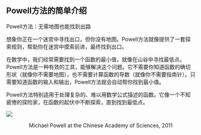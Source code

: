 ## Powell方法的简单介绍

<div grid="~ cols-2 gap-4">


<div class="mt-5 text-sm">

Powell方法：无需地图也能找到出路

想象你正在一个迷宫中寻找出口，但你没有地图。Powell方法就像提供了一套探索规则，帮助你在迷宫中摸索前进，最终找到出口。

在数学中，我们经常需要找到一个函数的最小值，就像在山谷中寻找最低点。Powell方法是一种有效的工具，能够解决这个问题。它不需要你知道函数的确切形状（就像你不需要地图），也不需要计算函数的导数（就像你不需要指南针）。只需要知道函数的输入和输出，Powell方法就会自动帮你找到最小值。

Powell方法特别适用于处理复杂的、难以用数学公式描述的函数。它像一个不知疲倦的探险家，在函数的起伏中不断探索，直到找到最低点。

</div>

<div text-sm>

![](https://cdn.sa.net/2024/05/23/4g371PC6ZpXroei.webp)


<center> Michael Powell at the Chinese Academy of Sciences, 2011</center>

</div>

</div>

<!-- 

Powell方法，又称Powell共轭方向法，是由Michael J. D. Powell提出的一种寻找函数局部最小值的算法。

该方法无需函数可导，也不使用导数。函数必须是实值函数，输入为固定数量的实值向量。方法通过每个搜索向量进行双向搜索。

新的搜索向量替换最成功的搜索方向，持续迭代直到函数值无显著改进。该方法特别适用于计算复杂连续函数的局部最小值，无需数学定义。

共轭方向的含义：

共轭方向（Conjugate Directions）是指在优化算法中，用于搜索函数极值的特殊方向。这些方向之间具有一种特殊的数学关系，使得在一个方向上搜索不会破坏在之前方向上已经取得的优化效果。在数值优化中，共轭方向可以加速收敛，特别是对于二次函数的最小化问题。

简单来说，共轭方向确保每次搜索都能有效地减少目标函数的值，而不会干扰前几步的成果。

右侧是powell方法的发明者—剑桥大学的Michael J.D. Powell教授，于2011年在中科院做报告的图片。

 -->